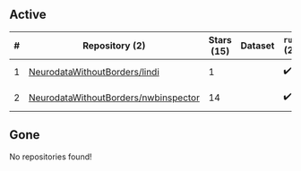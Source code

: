 ## Active
| # | Repository (2) | Stars (15) | Dataset | `run` (2) | `containers-run` | Last Modified |
| --- | --- | --- | --- | --- | --- | --- |
| 1 | [NeurodataWithoutBorders/lindi](https://github.com/NeurodataWithoutBorders/lindi) | 1 |  | :heavy_check_mark: |  | 2024-07-20 20:46:24+00:00 |
| 2 | [NeurodataWithoutBorders/nwbinspector](https://github.com/NeurodataWithoutBorders/nwbinspector) | 14 |  | :heavy_check_mark: |  | 2024-06-19 18:27:23+00:00 |

## Gone
No repositories found!
